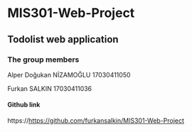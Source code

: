 # MIS301-Web-Project

## Todolist web application

### The group members

Alper Doğukan NİZAMOĞLU 17030411050

Furkan SALKIN 17030411036

#### Github link
https://<https://github.com/furkansalkin/MIS301-Web-Project>
